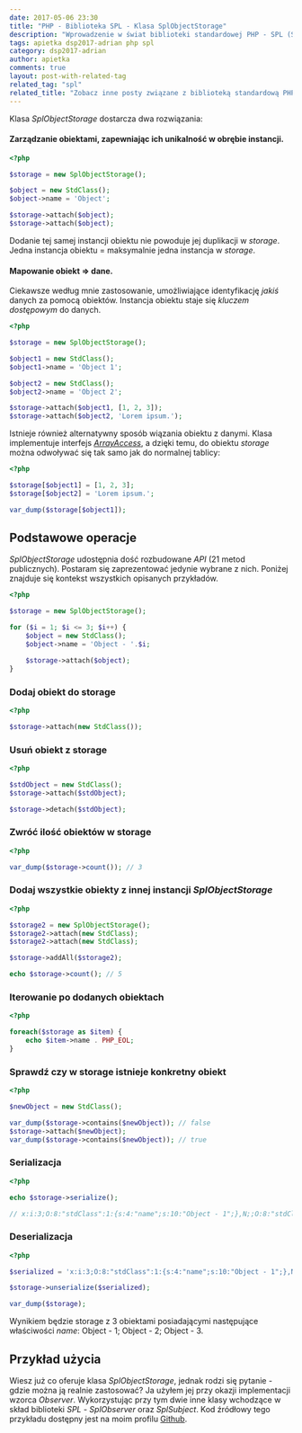 ```yaml
---
date: 2017-05-06 23:30
title: "PHP - Biblioteka SPL - Klasa SplObjectStorage"
description: "Wprowadzenie w świat biblioteki standardowej PHP - SPL (Standard PHP Library). Omówienie klasy SplObjectStorage."
tags: apietka dsp2017-adrian php spl
category: dsp2017-adrian
author: apietka
comments: true
layout: post-with-related-tag
related_tag: "spl"
related_title: "Zobacz inne posty związane z biblioteką standardową PHP - SPL"
---
```


Klasa *SplObjectStorage* dostarcza dwa rozwiązania:

#### Zarządzanie obiektami, zapewniając ich unikalność w obrębie instancji.

~~~php
<?php

$storage = new SplObjectStorage();

$object = new StdClass();
$object->name = 'Object';

$storage->attach($object);
$storage->attach($object);
~~~

Dodanie tej samej instancji obiektu nie powoduje jej duplikacji w *storage*. Jedna instancja obiektu = maksymalnie jedna instancja w *storage*.

#### Mapowanie obiekt => dane.

Ciekawsze według mnie zastosowanie, umożliwiające identyfikację *jakiś* danych za pomocą obiektów. Instancja obiektu staje się *kluczem dostępowym* do danych.

~~~php
<?php

$storage = new SplObjectStorage();

$object1 = new StdClass();
$object1->name = 'Object 1';

$object2 = new StdClass();
$object2->name = 'Object 2';

$storage->attach($object1, [1, 2, 3]);
$storage->attach($object2, 'Lorem ipsum.');
~~~

Istnieje również alternatywny sposób wiązania obiektu z danymi. Klasa implementuje interfejs *[ArrayAccess](http://php.net/manual/en/class.arrayaccess.php)*, a dzięki temu, do obiektu *storage* można odwoływać się tak samo jak do normalnej tablicy:

~~~php
<?php

$storage[$object1] = [1, 2, 3];
$storage[$object2] = 'Lorem ipsum.';

var_dump($storage[$object1]);
~~~

## Podstawowe operacje

*SplObjectStorage* udostępnia dość rozbudowane *API* (21 metod publicznych). Postaram się zaprezentować jedynie wybrane z nich. Poniżej znajduje się kontekst wszystkich opisanych przykładów.

~~~php
<?php

$storage = new SplObjectStorage();

for ($i = 1; $i <= 3; $i++) {
    $object = new StdClass();
    $object->name = 'Object - '.$i;

    $storage->attach($object);
}
~~~

### Dodaj obiekt do storage

~~~php
<?php

$storage->attach(new StdClass());
~~~

### Usuń obiekt z storage

~~~php
<?php

$stdObject = new StdClass();
$storage->attach($stdObject);

$storage->detach($stdObject);
~~~

### Zwróć ilość obiektów w storage

~~~php
<?php

var_dump($storage->count()); // 3
~~~

### Dodaj wszystkie obiekty z innej instancji *SplObjectStorage*

~~~php
<?php

$storage2 = new SplObjectStorage();
$storage2->attach(new StdClass);
$storage2->attach(new StdClass);

$storage->addAll($storage2);

echo $storage->count(); // 5
~~~

### Iterowanie po dodanych obiektach

~~~php
<?php

foreach($storage as $item) {
    echo $item->name . PHP_EOL;
}
~~~

### Sprawdź czy w storage istnieje konkretny obiekt

~~~php
<?php

$newObject = new StdClass();

var_dump($storage->contains($newObject)); // false
$storage->attach($newObject);
var_dump($storage->contains($newObject)); // true
~~~

### Serializacja

~~~php
<?php

echo $storage->serialize();

// x:i:3;O:8:"stdClass":1:{s:4:"name";s:10:"Object - 1";},N;;O:8:"stdClass":1:{s:4:"name";s:10:"Object - 2";},N;;O:8:"stdClass":1:{s:4:"name";s:10:"Object - 3";},N;;m:a:0:{}
~~~

### Deserializacja

~~~php
<?php

$serialized = 'x:i:3;O:8:"stdClass":1:{s:4:"name";s:10:"Object - 1";},N;;O:8:"stdClass":1:{s:4:"name";s:10:"Object - 2";},N;;O:8:"stdClass":1:{s:4:"name";s:10:"Object - 3";},N;;m:a:0:{}';

$storage->unserialize($serialized);

var_dump($storage);
~~~

Wynikiem będzie storage z 3 obiektami posiadającymi następujące właściwości *name*: Object - 1; Object - 2; Object - 3.

## Przykład użycia

Wiesz już co oferuje klasa *SplObjectStorage*, jednak rodzi się pytanie - gdzie można ją realnie zastosować? Ja użyłem jej przy okazji implementacji wzorca *Observer*. Wykorzystując przy tym dwie inne klasy wchodzące w skład biblioteki *SPL* - *SplObserver* oraz  *SplSubject*. Kod źródłowy tego przykładu dostępny jest na moim profilu [Github](https://github.com/adrianpietka/notes/blob/master/php-spl/spl-observer-pattern.php).